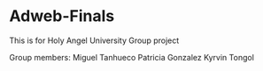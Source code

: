 # Adweb-Finals
This is for Holy Angel University Group project

Group members:
Miguel Tanhueco
Patricia Gonzalez
Kyrvin Tongol
